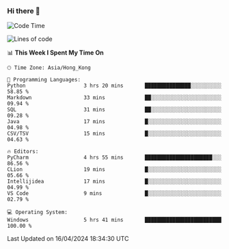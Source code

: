 ### Hi there 👋

<!--
**RoiexLee/RoiexLee** is a ✨ _special_ ✨ repository because its `README.md` (this file) appears on your GitHub profile.

Here are some ideas to get you started:

- 🔭 I’m currently working on ...
- 🌱 I’m currently learning ...
- 👯 I’m looking to collaborate on ...
- 🤔 I’m looking for help with ...
- 💬 Ask me about ...
- 📫 How to reach me: ...
- 😄 Pronouns: ...
- ⚡ Fun fact: ...
-->

<!--START_SECTION:waka-->
![Code Time](http://img.shields.io/badge/Code%20Time-489%20hrs%2014%20mins-blue)

![Lines of code](https://img.shields.io/badge/From%20Hello%20World%20I%27ve%20Written-37.3%20thousand%20lines%20of%20code-blue)

📊 **This Week I Spent My Time On** 

```text
🕑︎ Time Zone: Asia/Hong_Kong

💬 Programming Languages: 
Python                   3 hrs 20 mins       ███████████████░░░░░░░░░░   58.85 % 
Markdown                 33 mins             ██░░░░░░░░░░░░░░░░░░░░░░░   09.94 % 
SQL                      31 mins             ██░░░░░░░░░░░░░░░░░░░░░░░   09.28 % 
Java                     17 mins             █░░░░░░░░░░░░░░░░░░░░░░░░   04.98 % 
CSV/TSV                  15 mins             █░░░░░░░░░░░░░░░░░░░░░░░░   04.63 % 

🔥 Editors: 
PyCharm                  4 hrs 55 mins       ██████████████████████░░░   86.56 % 
CLion                    19 mins             █░░░░░░░░░░░░░░░░░░░░░░░░   05.66 % 
Intellijidea             17 mins             █░░░░░░░░░░░░░░░░░░░░░░░░   04.99 % 
VS Code                  9 mins              █░░░░░░░░░░░░░░░░░░░░░░░░   02.79 % 

💻 Operating System: 
Windows                  5 hrs 41 mins       █████████████████████████   100.00 % 
```


 Last Updated on 16/04/2024 18:34:30 UTC
<!--END_SECTION:waka-->
